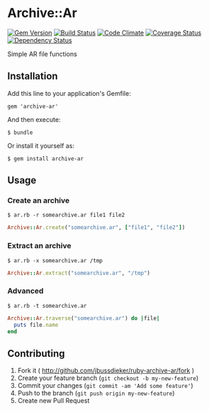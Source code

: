 # Archive::Ar

[![Gem Version](https://badge.fury.io/rb/archive-ar.svg)](http://badge.fury.io/rb/archive-ar)
[![Build Status](https://travis-ci.org/jbussdieker/ruby-archive-ar.svg)](https://travis-ci.org/jbussdieker/ruby-archive-ar)
[![Code Climate](https://codeclimate.com/github/jbussdieker/ruby-archive-ar.png)](https://codeclimate.com/github/jbussdieker/ruby-archive-ar)
[![Coverage Status](https://coveralls.io/repos/jbussdieker/ruby-archive-ar/badge.png)](https://coveralls.io/r/jbussdieker/ruby-archive-ar)
[![Dependency Status](https://gemnasium.com/jbussdieker/ruby-archive-ar.svg)](https://gemnasium.com/jbussdieker/ruby-archive-ar)

Simple AR file functions

## Installation

Add this line to your application's Gemfile:

    gem 'archive-ar'

And then execute:

    $ bundle

Or install it yourself as:

    $ gem install archive-ar

## Usage

### Create an archive

    $ ar.rb -r somearchive.ar file1 file2

`````ruby
Archive::Ar.create("somearchive.ar", ["file1", "file2"])
`````

### Extract an archive

    $ ar.rb -x somearchive.ar /tmp

`````ruby
Archive::Ar.extract("somearchive.ar", "/tmp")
`````

### Advanced

    $ ar.rb -t somearchive.ar

`````ruby
Archive::Ar.traverse("somearchive.ar") do |file|
  puts file.name
end
`````

## Contributing

1. Fork it ( http://github.com/jbussdieker/ruby-archive-ar/fork )
2. Create your feature branch (`git checkout -b my-new-feature`)
3. Commit your changes (`git commit -am 'Add some feature'`)
4. Push to the branch (`git push origin my-new-feature`)
5. Create new Pull Request
